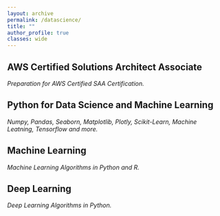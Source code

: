 ```yaml
---
layout: archive
permalink: /datascience/
title: ""
author_profile: true
classes: wide
---
```

## AWS Certified Solutions Architect Associate 
*Preparation for AWS Certified SAA Certification.*

## Python for Data Science and Machine Learning
*Numpy, Pandas, Seaborn, Matplotlib, Plotly, Scikit-Learn, Machine Leatning, Tensorflow and more.*

## Machine Learning
*Machine Learning Algorithms in Python and R.*

## Deep Learning
*Deep Learning Algorithms in Python.*

